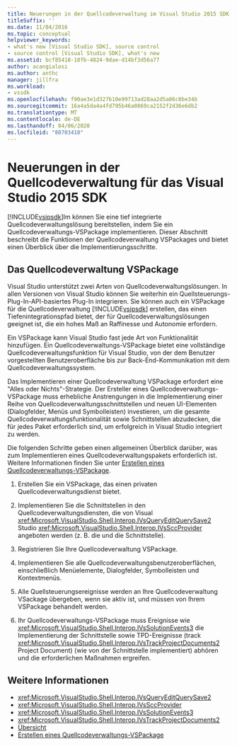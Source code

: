 ```yaml
---
title: Neuerungen in der Quellcodeverwaltung im Visual Studio 2015 SDK | Microsoft Docs
titleSuffix: ''
ms.date: 11/04/2016
ms.topic: conceptual
helpviewer_keywords:
- what's new [Visual Studio SDK], source control
- source control [Visual Studio SDK], what's new
ms.assetid: bcf85418-18fb-4824-9dae-d14bf3d56a77
author: acangialosi
ms.author: anthc
manager: jillfra
ms.workload:
- vssdk
ms.openlocfilehash: f90ae3e1d327b10e99713ad28aa2d5a06c0be34b
ms.sourcegitcommit: 16a4a5da4a4fd795b46a0869ca2152f2d36e6db2
ms.translationtype: MT
ms.contentlocale: de-DE
ms.lasthandoff: 04/06/2020
ms.locfileid: "80703410"
---
```

# <a name="whats-new-in-source-control-for-the-visual-studio-2015-sdk"></a>Neuerungen in der Quellcodeverwaltung für das Visual Studio 2015 SDK

[!INCLUDE[vsipsdk](../../extensibility/includes/vsipsdk_md.md)]Im können Sie eine tief integrierte Quellcodeverwaltungslösung bereitstellen, indem Sie ein Quellcodeverwaltungs-VSPackage implementieren. Dieser Abschnitt beschreibt die Funktionen der Quellcodeverwaltung VSPackages und bietet einen Überblick über die Implementierungsschritte.

## <a name="the-source-control-vspackage"></a>Das Quellcodeverwaltung VSPackage

Visual Studio unterstützt zwei Arten von Quellcodeverwaltungslösungen. In allen Versionen von Visual Studio können Sie weiterhin ein Quellsteuerungs-Plug-In-API-basiertes Plug-In integrieren. Sie können auch ein VSPackage für die Quellcodeverwaltung [!INCLUDE[vsipsdk](../../extensibility/includes/vsipsdk_md.md)] erstellen, das einen Tiefenintegrationspfad bietet, der für Quellcodeverwaltungslösungen geeignet ist, die ein hohes Maß an Raffinesse und Autonomie erfordern.

Ein VSPackage kann Visual Studio fast jede Art von Funktionalität hinzufügen. Ein Quellcodeverwaltungs-VSPackage bietet eine vollständige Quellcodeverwaltungsfunktion für Visual Studio, von der dem Benutzer vorgestellten Benutzeroberfläche bis zur Back-End-Kommunikation mit dem Quellcodeverwaltungssystem.

Das Implementieren einer Quellcodeverwaltung VSPackage erfordert eine "Alles oder Nichts"-Strategie. Der Ersteller eines Quellcodeverwaltungs-VSPackage muss erhebliche Anstrengungen in die Implementierung einer Reihe von Quellcodeverwaltungsschnittstellen und neuen UI-Elementen (Dialogfelder, Menüs und Symbolleisten) investieren, um die gesamte Quellcodeverwaltungsfunktionalität sowie Schnittstellen abzudecken, die für jedes Paket erforderlich sind, um erfolgreich in Visual Studio integriert zu werden.

Die folgenden Schritte geben einen allgemeinen Überblick darüber, was zum Implementieren eines Quellcodeverwaltungspakets erforderlich ist. Weitere Informationen finden Sie unter [Erstellen eines Quellcodeverwaltungs-VSPackage](../../extensibility/internals/creating-a-source-control-vspackage.md).

1. Erstellen Sie ein VSPackage, das einen privaten Quellcodeverwaltungsdienst bietet.

2. Implementieren Sie die Schnittstellen in den Quellcodeverwaltungsdiensten, die von Visual <xref:Microsoft.VisualStudio.Shell.Interop.IVsQueryEditQuerySave2> Studio <xref:Microsoft.VisualStudio.Shell.Interop.IVsSccProvider> angeboten werden (z. B. die und die Schnittstelle).

3. Registrieren Sie Ihre Quellcodeverwaltung VSPackage.

4. Implementieren Sie alle Quellcodeverwaltungsbenutzeroberflächen, einschließlich Menüelemente, Dialogfelder, Symbolleisten und Kontextmenüs.

5. Alle Quellsteuerungsereignisse werden an Ihre Quellcodeverwaltung VSackage übergeben, wenn sie aktiv ist, und müssen von Ihrem VSPackage behandelt werden.

6. Ihr Quellcodeverwaltungs-VSPackage muss Ereignisse wie <xref:Microsoft.VisualStudio.Shell.Interop.IVsSolutionEvents3> die Implementierung der Schnittstelle sowie TPD-Ereignisse (track <xref:Microsoft.VisualStudio.Shell.Interop.IVsTrackProjectDocuments2> Project Document) (wie von der Schnittstelle implementiert) abhören und die erforderlichen Maßnahmen ergreifen.

## <a name="see-also"></a>Weitere Informationen

- <xref:Microsoft.VisualStudio.Shell.Interop.IVsQueryEditQuerySave2>
- <xref:Microsoft.VisualStudio.Shell.Interop.IVsSccProvider>
- <xref:Microsoft.VisualStudio.Shell.Interop.IVsSolutionEvents3>
- <xref:Microsoft.VisualStudio.Shell.Interop.IVsTrackProjectDocuments2>
- [Übersicht](../../extensibility/internals/source-control-integration-overview.md)
- [Erstellen eines Quellcodeverwaltungs-VSPackage](../../extensibility/internals/creating-a-source-control-vspackage.md)
